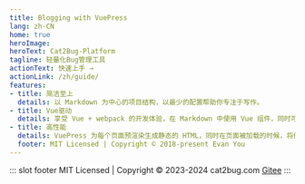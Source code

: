 ```yaml
---
title: Blogging with VuePress
lang: zh-CN
home: true
heroImage: 
heroText: Cat2Bug-Platform
tagline: 轻量化Bug管理工具
actionText: 快速上手 →
actionLink: /zh/guide/
features:
- title: 简洁至上
  details: 以 Markdown 为中心的项目结构，以最少的配置帮助你专注于写作。
- title: Vue驱动
  details: 享受 Vue + webpack 的开发体验，在 Markdown 中使用 Vue 组件，同时可以使用 Vue 来开发自定义主题。
- title: 高性能
  details: VuePress 为每个页面预渲染生成静态的 HTML，同时在页面被加载的时候，将作为 SPA 运行。
  footer: MIT Licensed | Copyright © 2018-present Evan You
---
```


::: slot footer
MIT Licensed | Copyright © 2023-2024 cat2bug.com [Gitee](https://gitee.com/cat2bug/cat2bug-platform)
:::